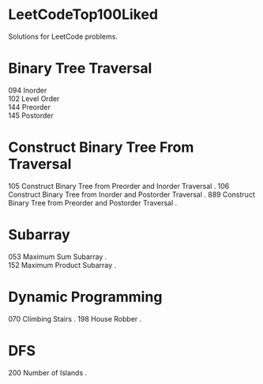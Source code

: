 # LeetCodeTop100Liked
  Solutions for LeetCode problems.

# Binary Tree Traversal
  094 Inorder     
  102 Level Order   
  144 Preorder     
  145 Postorder    

# Construct Binary Tree From Traversal
  105 Construct Binary Tree from Preorder and Inorder Traversal . 
  106 Construct Binary Tree from Inorder and Postorder Traversal . 
  889 Construct Binary Tree from Preorder and Postorder Traversal . 

# Subarray
  053 Maximum Sum Subarray .    
  152 Maximum Product Subarray . 

# Dynamic Programming
  070 Climbing Stairs . 
  198 House Robber . 

# DFS
  200 Number of Islands . 
